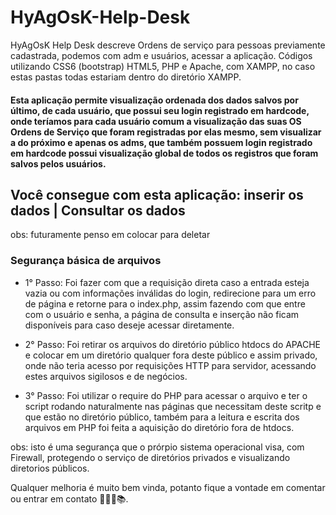 # HyAgOsK-Help-Desk
HyAgOsK Help Desk descreve Ordens de serviço para pessoas previamente cadastrada, podemos com adm e usuários, acessar a aplicação. Códigos utilizando CSS6 (bootstrap) HTML5, PHP e Apache, com XAMPP, no caso estas pastas todas estariam dentro do diretório XAMPP.

#### Esta aplicação permite visualização ordenada dos dados salvos por último, de cada usuário, que possui seu login registrado em hardcode, onde teríamos para cada usuário comum a visualização das suas OS Ordens de Serviço que foram registradas por elas mesmo, sem visualizar a do próximo e apenas os adms, que também possuem login registrado em hardcode possui visualização global de todos os registros que foram salvos pelos usuários.

## Você consegue com esta aplicação: inserir os dados | Consultar os dados 
obs: futuramente penso em colocar para deletar

### Segurança básica de arquivos

 - 1° Passo: Foi fazer com que a requisição direta caso a entrada esteja vazia ou com informações inválidas do login, redirecione para um erro de página e retorne para o index.php, assim fazendo com que entre com o usuário e senha, a página de consulta e inserção não ficam disponíveis para caso deseje acessar diretamente. 
 
 - 2° Passo: Foi retirar os arquivos do diretório público htdocs do APACHE e colocar em um diretório qualquer fora deste público e assim privado, onde não teria acesso por requisições HTTP para servidor, acessando estes arquivos sigilosos e de negócios.
 
 - 3° Passo: Foi utilizar o require do PHP para acessar o arquivo e ter o script rodando naturalmente nas páginas que necessitam deste scritp e que estão no diretório público, também para a leitura e escrita dos arquivos em PHP foi feita a aquisição do diretório fora de htdocs.
 
 obs: isto é uma segurança que o prórpio sistema operacional visa, com Firewall, protegendo o serviço de diretórios privados e visualizando diretorios públicos.
 
 Qualquer melhoria é muito bem vinda, potanto fique a vontade em comentar ou entrar em contato 📕📗📘📚.
